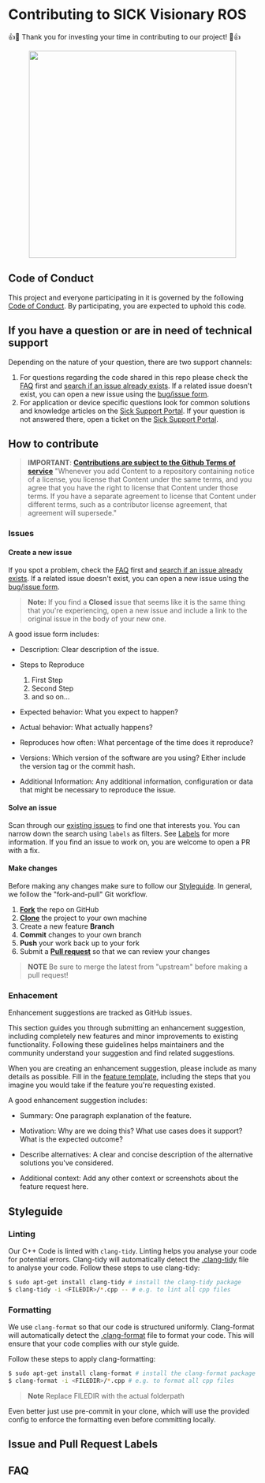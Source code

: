 # Contributing to SICK Visionary ROS

:+1::tada: Thank you for investing your time in contributing to our project! :tada::+1:

<div style="text-align: center;">
  <img src="https://upload.wikimedia.org/wikipedia/commons/thumb/f/f1/Logo_SICK_AG_2009.svg/1200px-Logo_SICK_AG_2009.svg.png" width="420">
</div>

## Code of Conduct

This project and everyone participating in it is governed by the following [Code of Conduct](CODE_OF_CONDUCT.md).
By participating, you are expected to uphold this code.

## If you have a question or are in need of technical support

Depending on the nature of your question, there are two support channels:

1. For questions regarding the code shared in this repo please check the [FAQ](#faq) first and [search if an issue already exists](../../issues).
   If a related issue doesn't exist, you can open a new issue using the [bug/issue form](../../issues/new/choose).
2. For application or device specific questions look for common solutions and knowledge articles on the [Sick Support Portal](https://support.sick.com/).
   If your question is not answered there, open a ticket on the [Sick Support Portal](https://support.sick.com/).

## How to contribute

> **IMPORTANT**: [**Contributions are subject to the Github Terms of service**](https://docs.github.com/en/site-policy/github-terms/github-terms-of-service#6-contributions-under-repository-license)
> "Whenever you add Content to a repository containing notice of a license, you license that Content under the same terms, and you agree that you have the right to license that Content under those terms. If you have a separate agreement to license that Content under different terms, such as a contributor license agreement, that agreement will supersede."

### Issues

#### Create a new issue

If you spot a problem, check the [FAQ](#faq) first and [search if an issue already exists](../../issues).
If a related issue doesn't exist, you can open a new issue using the [bug/issue form](../../issues/new/choose).

> **Note:** If you find a **Closed** issue that seems like it is the same thing that you're experiencing, open a new issue and include a link to the original issue in the body of your new one.

A good issue form includes:
- Description: Clear description of the issue.

- Steps to Reproduce
    1. First Step
    2. Second Step
    3. and so on…

- Expected behavior: What you expect to happen?

- Actual behavior: What actually happens?

- Reproduces how often: What percentage of the time does it reproduce?

- Versions: Which version of the software are you using? Either include the version tag or the commit hash.

- Additional Information: Any additional information, configuration or data that might be necessary to reproduce the issue.

#### Solve an issue

Scan through our [existing issues](../../issues) to find one that interests you.
You can narrow down the search using `labels` as filters.
See [Labels](##Issue-and-Pull-Request-Labels) for more information.
If you find an issue to work on, you are welcome to open a PR with a fix.

#### Make changes

Before making any changes make sure to follow our [Styleguide](#styleguide).
In general, we follow the "fork-and-pull" Git workflow.

 1. [**Fork**](https://docs.github.com/de/get-started/quickstart/fork-a-repo) the repo on GitHub
 2. [**Clone**](https://docs.github.com/de/repositories/creating-and-managing-repositories/cloning-a-repository) the project to your own machine
 3. Create a new feature **Branch**
 4. **Commit** changes to your own branch
 5. **Push** your work back up to your fork
 6. Submit a [**Pull request**](https://docs.github.com/de/pull-requests/collaborating-with-pull-requests/proposing-changes-to-your-work-with-pull-requests/creating-a-pull-request) so that we can review your changes

> **NOTE** Be sure to merge the latest from "upstream" before making a pull request!

### Enhacement
Enhancement suggestions are tracked as GitHub issues.

This section guides you through submitting an enhancement suggestion, including completely new features and minor improvements to existing functionality.
Following these guidelines helps maintainers and the community understand your suggestion and find related suggestions.

When you are creating an enhancement suggestion, please include as many details as possible.
Fill in the [feature template](../../issues/new/choose), including the steps that you imagine you would take if the feature you're requesting existed.

A good enhancement suggestion includes:
- Summary: One paragraph explanation of the feature.

- Motivation: Why are we doing this? What use cases does it support? What is the expected outcome?

- Describe alternatives: A clear and concise description of the alternative solutions you've considered.

- Additional context: Add any other context or screenshots about the feature request here.

## Styleguide

### Linting
Our C++ Code is linted with `clang-tidy`. Linting helps you analyse your code for potential errors. Clang-tidy will automatically detect the [.clang-tidy](.clang-tidy) file to analyse your code.
Follow these steps to use clang-tidy:
```bash
$ sudo apt-get install clang-tidy # install the clang-tidy package
$ clang-tidy -i <FILEDIR>/*.cpp -- # e.g. to lint all cpp files
```

### Formatting

We use `clang-format` so that our code is structured uniformly.
Clang-format will automatically detect the [.clang-format](.clang-format) file to format your code.
This will ensure that your code complies with our style guide.

Follow these steps to apply clang-formatting:
```bash
$ sudo apt-get install clang-format # install the clang-format package
$ clang-format -i <FILEDIR>/*.cpp # e.g. to format all cpp files
```
>**Note**
> Replace FILEDIR with the actual folderpath

Even better just use pre-commit in your clone, which will use the provided config to enforce the formatting even before committing locally.

## Issue and Pull Request Labels

## FAQ
